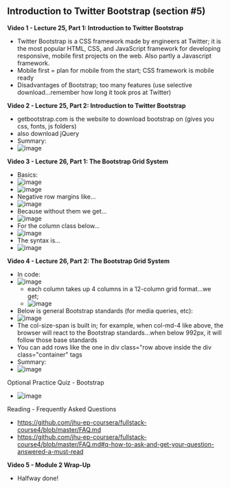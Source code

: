 ## Introduction to Twitter Bootstrap (section #5)

**Video 1 - Lecture 25, Part 1: Introduction to Twitter Bootstrap**
- Twitter Bootstrap is a CSS framework made by engineers at Twitter; it is the most popular HTML, CSS, and JavaScript framework for developing responsive, mobile first projects on the web. Also partly a Javascript framework.
- Mobile first = plan for mobile from the start; CSS framework is mobile ready
- Disadvantages of Bootstrap; too many features (use selective download...remember how long it took pros at Twitter)

**Video 2 - Lecture 25, Part 2: Introduction to Twitter Bootstrap**
- getbootstrap.com is the website to download bootstrap on (gives you css, fonts, js folders)
- also download jQuery
- Summary:
- ![image](https://github.com/user-attachments/assets/c2853bc3-6436-47be-9d67-79bebee6ed74)

**Video 3 - Lecture 26, Part 1: The Bootstrap Grid System**
- Basics:
- ![image](https://github.com/user-attachments/assets/f66a5786-a9d6-4630-9f96-af7a1a8b923f)
- ![image](https://github.com/user-attachments/assets/d2a004b2-85e4-4930-938a-44e0c3e27803)
- Negative row margins like...
- ![image](https://github.com/user-attachments/assets/b99d8343-3820-4076-bbfb-1f6ef6cf9c42)
- Because without them we get...
- ![image](https://github.com/user-attachments/assets/ef15a12b-0ba2-43cf-9552-19c8842802ec)
- For the column class below...
- ![image](https://github.com/user-attachments/assets/ba4cc646-6cfc-4d25-bb58-024464d0314a)
- The syntax is...
- ![image](https://github.com/user-attachments/assets/af796277-78fe-4d22-8b3a-897e7ffed349)

**Video 4 - Lecture 26, Part 2: The Bootstrap Grid System**
- In code:
- ![image](https://github.com/user-attachments/assets/9a74ac35-ae07-4b7c-b046-4e4890aa1cec)
  - each column takes up 4 columns in a 12-column grid format...we get;
  - ![image](https://github.com/user-attachments/assets/147a8250-6516-41c5-ac61-18f204e313aa)
- Below is general Bootstrap standards (for media queries, etc):
- ![image](https://github.com/user-attachments/assets/a5b977b4-72cc-48e4-ad00-06ba39654cbc)
- The col-size-span is built in; for example, when col-md-4 like above, the browser will react to the Bootstrap standards...when below 992px, it will follow those base standards
- You can add rows like the one in div class="row above inside the div class="container" tags
- Summary:
- ![image](https://github.com/user-attachments/assets/4ce492cb-ddb8-4a54-bee6-5aadb5a70c60)

Optional Practice Quiz - Bootstrap
- ![image](https://github.com/user-attachments/assets/6b193ab8-8c1a-4b5a-bce8-3a13c7847ce8)

Reading - Frequently Asked Questions
- https://github.com/jhu-ep-coursera/fullstack-course4/blob/master/FAQ.md
- https://github.com/jhu-ep-coursera/fullstack-course4/blob/master/FAQ.md#q-how-to-ask-and-get-your-question-answered-a-must-read

**Video 5 - Module 2 Wrap-Up**
- Halfway done!

